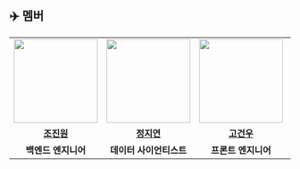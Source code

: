 ## :airplane: **멤버**
<table>
 <tr>
    <td align="center"><a href="https://github.com/yonggaljjw"><img src="https://avatars.githubusercontent.com/yonggaljjw" width="150px;" alt=""></td>
    <td align="center"><a href="https://github.com/JiyeonJeong02"><img src="https://avatars.githubusercontent.com/JiyeonJeong02" width="150px;" alt=""></td>
    <td align="center"><a href="https://github.com/rhrjsdn3853"><img src="https://avatars.githubusercontent.com/rhrjsdn3853" width="150px;" alt=""></td>
    <td align="center"><a href="https://www.blaybus.com/project/1152/home"><img src="![image](https://github.com/user-attachments/assets/b5179672-7226-4b8a-a87b-ec643a852b65)
" width="150px;" alt=""></td>
  </tr>
  <tr>
    <td align="center"><a href="https://github.com/yonggaljjw"><b>조진원</b></td>
    <td align="center"><a href="https://github.com/JiyeonJeong02"><b>정지연</b></td>
    <td align="center"><a href="https://github.com/rhrjsdn3853"><b>고건우</b></td>
    <td align="center"><a href="https://github.com/kimnagyeong99"><b>이환희</b></td>
  </tr>
  <tr>
    <td align="center"><b>백엔드 엔지니어</b></td>
    <td align="center"><b>데이터 사이언티스트</b></td>
    <td align="center"><b>프론트 엔지니어</b></td>
    <td align="center"><b>시각디자이너</b></td>
  </tr>
</table>